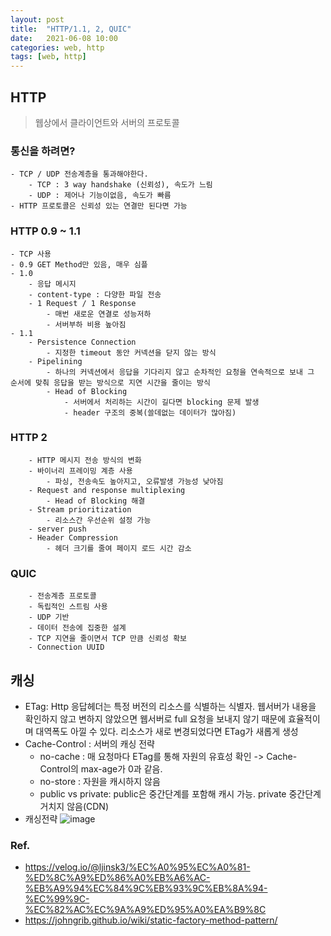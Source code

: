 ```yaml
---
layout: post
title:  "HTTP/1.1, 2, QUIC"
date:   2021-06-08 10:00
categories: web, http
tags: [web, http]
---
```


## HTTP

> 웹상에서 클라이언트와 서버의 프로토콜

### 통신을 하려면?
    - TCP / UDP 전송계층을 통과해야한다.
        - TCP : 3 way handshake (신뢰성), 속도가 느림
        - UDP : 제어나 기능이없음, 속도가 빠름
    - HTTP 프로토콜은 신뢰성 있는 연결만 된다면 가능

### HTTP 0.9 ~ 1.1
    - TCP 사용
    - 0.9 GET Method만 있음, 매우 심플
    - 1.0 
        - 응답 메시지
        - content-type : 다양한 파일 전송
        - 1 Request / 1 Response
            - 매번 새로운 연결로 성능저하
            - 서버부하 비용 높아짐
    - 1.1
        - Persistence Connection
            - 지정한 timeout 동안 커넥션을 닫지 않는 방식
        - Pipelining
            - 하나의 커넥션에서 응답을 기다리지 않고 순차적인 요청을 연속적으로 보내 그 순서에 맞춰 응답을 받는 방식으로 지연 시간을 줄이는 방식
            - Head of Blocking
                - 서버에서 처리하는 시간이 길다면 blocking 문제 발생
                - header 구조의 중복(쓸데없는 데이터가 많아짐) 
                
### HTTP 2
        - HTTP 메시지 전송 방식의 변화
        - 바이너리 프레이밍 계층 사용
            - 파싱, 전송속도 높아지고, 오류발생 가능성 낮아짐
        - Request and response multiplexing
            - Head of Blocking 해결
        - Stream prioritization
            - 리소스간 우선순위 설정 가능
        - server push
        - Header Compression
            - 헤더 크기를 줄여 페이지 로드 시간 감소
        
### QUIC
        - 전송계층 프로토콜
        - 독립적인 스트림 사용
        - UDP 기반
        - 데이터 전송에 집중한 설계
        - TCP 지연을 줄이면서 TCP 만큼 신뢰성 확보
        - Connection UUID
        
## 캐싱
- ETag: Http 응답헤더는 특정 버전의 리소스를 식별하는 식별자. 웹서버가 내용을 확인하지 않고 변하지 않았으면 웹서버로 full 요청을 보내지 않기 때문에 효율적이며 대역폭도 아낄 수 있다. 리소스가 새로 변경되었다면 ETag가 새롭게 생성
- Cache-Control : 서버의 캐싱 전략
    - no-cache : 매 요청마다 ETag를 통해 자원의 유효성 확인 -> Cache-Control의 max-age가 0과 같음.
    - no-store : 자원을 캐시하지 않음
    - public vs private: public은 중간단계를 포함해 캐시 가능. private 중간단계 거치지 않음(CDN)
- 캐싱전략
![image](https://user-images.githubusercontent.com/43225288/202903002-2caa71e3-f98f-4097-8c85-d3044911751e.png)


 ### Ref.
* <https://velog.io/@ljinsk3/%EC%A0%95%EC%A0%81-%ED%8C%A9%ED%86%A0%EB%A6%AC-%EB%A9%94%EC%84%9C%EB%93%9C%EB%8A%94-%EC%99%9C-%EC%82%AC%EC%9A%A9%ED%95%A0%EA%B9%8C>
* <https://johngrib.github.io/wiki/static-factory-method-pattern/>
